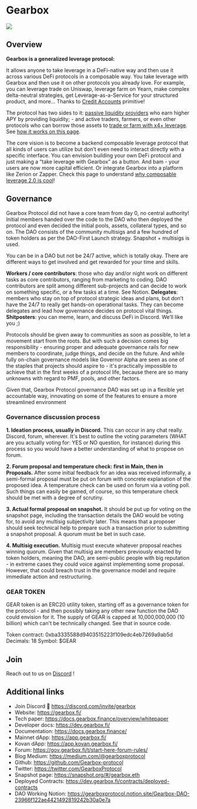 # Gearbox
![](https://i.imgur.com/Dfg73pw.png)

## Overview
**Gearbox is a generalized leverage protocol:**

It allows anyone to take leverage in a DeFi-native way and then use it across various DeFi protocols in a composable way. You take leverage with Gearbox and then use it on other protocols you already love. 
For example, you can leverage trade on Uniswap, leverage farm on Yearn, make complex delta-neutral strategies, get Leverage-as-a-Service for your structured product, and more... Thanks to [Credit Accounts](https://docs.gearbox.finance/overview/credit-account) primitive!

The protocol has two sides to it: [passive liquidity providers](https://docs.gearbox.finance/liquidity-providers/manage-liquidity) who earn higher APY by providing liquidity; - and active traders, farmers, or even other protocols who can borrow those assets to [trade or farm with x4+ leverage](https://docs.gearbox.finance/). See [how it works on this page](https://docs.gearbox.finance/overview/how-it-works).

The core vision is to become a backend composable leverage protocol that all kinds of users can utilize but don’t even need to interact directly with a specific interface. You can envision building your own DeFi protocol and just making a “take leverage with Gearbox” as a button. And bam - your users are now more capital efficient. Or integrate Gearbox into a platform like Zerion or Zapper. Check this page to understand [why composable leverage 2.0 is cool](https://docs.gearbox.finance/leverage-2.0-is-composable)!


## Governance

Gearbox Protocol did not have a core team from day 0, no central authority! Initial members handed over the code to the DAO who then deployed the protocol and even decided the initial pools, assets, collateral types, and so on. The DAO consists of the community multisigs and a few hundred of token holders as per the DAO-First Launch strategy. Snapshot + multisigs is used.


You can be in a DAO but not be 24/7 active, which is totally okay. There are different ways to get involved and get rewarded for your time and skills. 

**Workers / core contributors**: those who day and/or night work on different tasks as core contributors, ranging from marketing to coding. DAO contributors are split among different sub-projects and can decide to work on something specific, or a few tasks at a time. See Notion. 
**Delegates**: members who stay on top of protocol strategic ideas and plans, but don’t have the 24/7 to really get hands-on operational tasks. They can become delegates and lead how governance decides on protocol vital things. 
**Shitposters**: you can meme, learn, and discuss DeFi in Discord. We’ll like you ;)

Protocols should be given away to communities as soon as possible, to let a movement start from the roots. But with such a decision comes big responsibility - ensuring proper and adequate governance rails for new members to coordinate, judge things, and decide on the future. And while fully on-chain governance models like Governor Alpha are seen as one of the staples that projects should aspire to - it's practically impossible to achieve that in the first weeks of a protocol life, because there are so many unknowns with regard to PMF, pools, and other factors. 

Given that, Gearbox Protocol governance DAO was set up in a flexible yet accountable way, innovating on some of the features to ensure a more streamlined environment

### Governance discussion process
**1. Ideation process, usually in Discord.**
This can occur in any chat really. Discord, forum, wherever. It's best to outline the voting parameters (WHAT are you actually voting for: YES or NO question, for instance) during this process so you would have a better understanding of what to propose on forum.

**2. Forum proposal and temperature check: first in Main, then in Proposals.**
After some initial feedback for an idea was received informally, a semi-formal proposal must be put on forum with concrete explanation of the proposed idea. A temperature check can be used on forum via a voting poll. Such things can easily be gamed, of course, so this temperature check should be met with a degree of scrutiny. 

**3. Actual formal proposal on snapshot.**
It should be put up for voting on the snapshot page, including the transaction details the DAO would be voting for, to avoid any multisig subjectivity later. This means that a proposer should seek technical help to prepare such a transaction prior to submitting a snapshot proposal. A quorum must be bet in such case.

**4. Multisig execution.**
Multisig must execute whatever proposal reaches winning quorum. Given that multisig are members previously enacted by token holders, meaning the DAO, are semi-public people with big reputation - in extreme cases they could voice against implementing some proposal. However, that could breach trust in the governance model and require immediate action and restructuring. 


### GEAR TOKEN

GEAR token is an ERC20 utility token, starting off as a governance token for the protocol - and then possibly taking any other new function the DAO could envision for it. The supply of GEAR is capped at 10,000,000,000 (10 billion) which can't be technically changed. See that in source code.

Token contract: 0xba3335588d9403515223f109edc4eb7269a9ab5d
Decimals: 18
Symbol: $GEAR

## Join

Reach out to us on [Discord](https://discord.com/invite/gearbox) !

## Additional links

* Join Discord 👾 https://discord.com/invite/gearbox 
* Website: https://gearbox.fi/ 
* Tech paper: https://docs.gearbox.finance/overview/whitepaper
* Developer docs: https://dev.gearbox.fi/
* Documentation: https://docs.gearbox.finance/
* Mainnet dApp: https://app.gearbox.fi/ 
* Kovan dApp: https://app.kovan.gearbox.fi/
* Forum: https://gov.gearbox.fi/t/start-here-forum-rules/
* Blog Medium: https://medium.com/@gearboxprotocol
* Github: https://github.com/Gearbox-protocol
* Twitter: https://twitter.com/GearboxProtocol
* Snapshot page: https://snapshot.org/#/gearbox.eth
* Deployed Contracts: https://dev.gearbox.fi/contracts/deployed-contracts
* DAO Working Notion: https://gearboxprotocol.notion.site/Gearbox-DAO-23966f122ae4421492819242b30a0e7a

